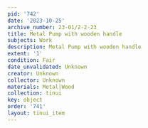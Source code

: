 ```yaml
---
pid: '742'
date: '2023-10-25'
archive_number: 23-01/2-2-23
title: Metal Pump with wooden handle
subjects: Work
description: Metal Pump with wooden handle
extent: '1'
condition: Fair
date_unvalidated: Unknown
creator: Unknown
collector: Unknown
materials: Metal|Wood
collection: tinui
key: object
order: '741'
layout: tinui_item
---
```

